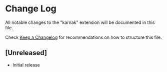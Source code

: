 # Change Log

All notable changes to the "karnak" extension will be documented in this file.

Check [Keep a Changelog](http://keepachangelog.com/) for recommendations on how to structure this file.

## [Unreleased]

- Initial release